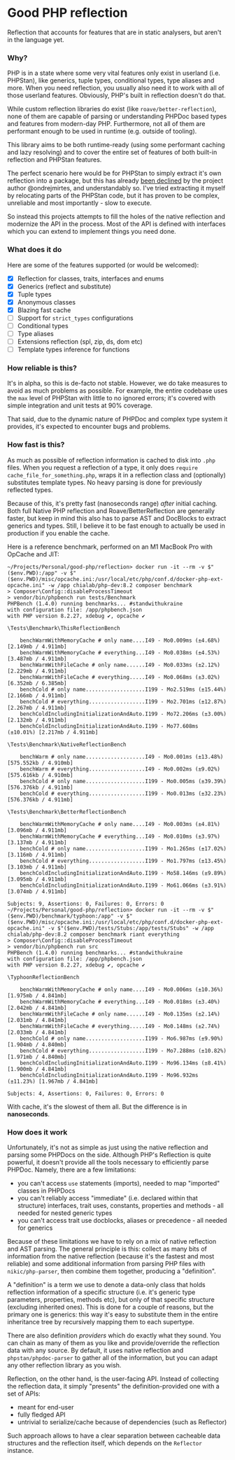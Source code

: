 # Good PHP reflection

Reflection that accounts for features that are in static analysers, but aren't in the language yet.

### Why?

PHP is in a state where some very vital features only exist in userland (i.e. PHPStan),
like generics, tuple types, conditional types, type aliases and more. When you need 
reflection, you usually also need it to work with all of those userland features. Obviously,
PHP's built in reflection doesn't do that.

While custom reflection libraries do exist (like `roave/better-reflection`), none
of them are capable of parsing or understanding PHPDoc based types and features
from modern-day PHP. Furthermore, not all of them are performant enough to be used
in runtime (e.g. outside of tooling).

This library aims to be both runtime-ready (using some performant caching and lazy resolving)
and to cover the entire set of features of both built-in reflection and PHPStan features.

The perfect scenario here would be for PHPStan to simply extract it's own reflection
into a package, but this has already [been declined](https://github.com/phpstan/phpstan/discussions/4646) 
by the project author @ondrejmirtes, and understandably so. I've tried extracting it
myself by relocating parts of the PHPStan code, but it has proven to be complex,
unreliable and most importantly - slow to execute. 

So instead this projects attempts to fill the holes of the native reflection and modernize
the API in the process. Most of the API is defined with interfaces which you can extend
to implement things you need done.

### What does it do

Here are some of the features supported (or would be welcomed):

- [X] Reflection for classes, traits, interfaces and enums
- [x] Generics (reflect and substitute)
- [x] Tuple types
- [x] Anonymous classes
- [x] Blazing fast cache
- [ ] Support for `strict_types` configurations
- [ ] Conditional types
- [ ] Type aliases
- [ ] Extensions reflection (spl, zip, ds, dom etc)
- [ ] Template types inference for functions

### How reliable is this?

It's in alpha, so this is de-facto not stable. However, we do take measures to avoid
as much problems as possible. For example, the entire codebase uses the `max` level
of PHPStan with little to no ignored errors; it's covered with simple integration
and unit tests at 90% coverage.

That said, due to the dynamic nature of PHPDoc and complex type system it provides,
it's expected to encounter bugs and problems.

### How fast is this?

As much as possible of reflection information is cached to disk into `.php` files. When
you request a reflection of a type, it only does `require cache_file_for_something.php`,
wraps it in a reflection class and (optionally) substitutes template types. No
heavy parsing is done for previously reflected types.

Because of this, it's pretty fast (nanoseconds range) *after* initial caching. Both
full Native PHP reflection and Roave/BetterReflection are generally faster, but keep in 
mind this also has to parse AST and DocBlocks to extract generics and types. Still,
I believe it to be fast enough to actually be used in production if you enable the cache.

Here is a reference benchmark, performed on an M1 MacBook Pro with OpCache and JIT:

```
~/Projects/Personal/good-php/reflection> docker run -it --rm -v $"($env.PWD):/app" -v $"($env.PWD)/misc/opcache.ini:/usr/local/etc/php/conf.d/docker-php-ext-opcache.ini" -w /app chialab/php-dev:8.2 composer benchmark 
> Composer\Config::disableProcessTimeout
> vendor/bin/phpbench run tests/Benchmark
PHPBench (1.4.0) running benchmarks... #standwithukraine
with configuration file: /app/phpbench.json
with PHP version 8.2.27, xdebug ✔, opcache ✔

\Tests\Benchmark\ThisReflectionBench

    benchWarmWithMemoryCache # only name....I49 - Mo0.009ms (±4.68%) [2.149mb / 4.911mb]
    benchWarmWithMemoryCache # everything...I49 - Mo0.038ms (±4.53%) [3.487mb / 4.911mb]
    benchWarmWithFileCache # only name......I49 - Mo0.033ms (±2.12%) [2.229mb / 4.911mb]
    benchWarmWithFileCache # everything.....I49 - Mo0.068ms (±3.02%) [6.352mb / 6.385mb]
    benchCold # only name...................I199 - Mo2.519ms (±15.44%) [2.166mb / 4.911mb]
    benchCold # everything..................I199 - Mo2.701ms (±12.87%) [2.267mb / 4.911mb]
    benchColdIncludingInitializationAndAuto.I199 - Mo72.206ms (±3.00%) [2.132mb / 4.911mb]
    benchColdIncludingInitializationAndAuto.I199 - Mo77.608ms (±10.01%) [2.217mb / 4.911mb]

\Tests\Benchmark\NativeReflectionBench

    benchWarm # only name...................I49 - Mo0.001ms (±13.48%) [575.552kb / 4.910mb]
    benchWarm # everything..................I49 - Mo0.002ms (±9.02%) [575.616kb / 4.910mb]
    benchCold # only name...................I199 - Mo0.005ms (±39.39%) [576.376kb / 4.911mb]
    benchCold # everything..................I199 - Mo0.013ms (±32.23%) [576.376kb / 4.911mb]

\Tests\Benchmark\BetterReflectionBench

    benchWarmWithMemoryCache # only name....I49 - Mo0.003ms (±4.81%) [3.096mb / 4.911mb]
    benchWarmWithMemoryCache # everything...I49 - Mo0.010ms (±3.97%) [3.137mb / 4.911mb]
    benchCold # only name...................I199 - Mo1.265ms (±17.02%) [3.116mb / 4.911mb]
    benchCold # everything..................I199 - Mo1.797ms (±13.45%) [3.103mb / 4.911mb]
    benchColdIncludingInitializationAndAuto.I199 - Mo58.146ms (±9.89%) [3.095mb / 4.911mb]
    benchColdIncludingInitializationAndAuto.I199 - Mo61.066ms (±3.91%) [3.074mb / 4.911mb]

Subjects: 9, Assertions: 0, Failures: 0, Errors: 0
~/Projects/Personal/good-php/reflection> docker run -it --rm -v $"($env.PWD)/benchmark/typhoon:/app" -v $"($env.PWD)/misc/opcache.ini:/usr/local/etc/php/conf.d/docker-php-ext-opcache.ini" -v $"($env.PWD)/tests/Stubs:/app/tests/Stubs" -w /app chialab/php-dev:8.2 composer benchmark riant everything 
> Composer\Config::disableProcessTimeout
> vendor/bin/phpbench run src
PHPBench (1.4.0) running benchmarks... #standwithukraine
with configuration file: /app/phpbench.json
with PHP version 8.2.27, xdebug ✔, opcache ✔

\TyphoonReflectionBench

    benchWarmWithMemoryCache # only name....I49 - Mo0.006ms (±10.36%) [1.975mb / 4.841mb]
    benchWarmWithMemoryCache # everything...I49 - Mo0.018ms (±3.40%) [2.042mb / 4.841mb]
    benchWarmWithFileCache # only name......I49 - Mo0.135ms (±2.14%) [2.031mb / 4.841mb]
    benchWarmWithFileCache # everything.....I49 - Mo0.148ms (±2.74%) [2.033mb / 4.841mb]
    benchCold # only name...................I199 - Mo6.987ms (±9.90%) [1.904mb / 4.840mb]
    benchCold # everything..................I199 - Mo7.288ms (±10.82%) [1.971mb / 4.840mb]
    benchColdIncludingInitializationAndAuto.I199 - Mo96.134ms (±8.41%) [1.900mb / 4.841mb]
    benchColdIncludingInitializationAndAuto.I199 - Mo96.932ms (±11.23%) [1.967mb / 4.841mb]

Subjects: 4, Assertions: 0, Failures: 0, Errors: 0
```

With cache, it's the slowest of them all. But the difference is in __nanoseconds__.

### How does it work

Unfortunately, it's not as simple as just using the native reflection and parsing some
PHPDocs on the side. Although PHP's Reflection is quite powerful, it doesn't provide all
the tools necessary to efficiently parse PHPDoc. Namely, there are a few limitations:
  - you can't access `use` statements (imports), needed to map "imported" classes in PHPDocs
  - you can't reliably access "immediate" (i.e. declared within that structure) interfaces, 
trait uses, constants, properties and methods - all needed for nested generic types
  - you can't access trait use docblocks, aliases or precedence - all needed for generics

Because of these limitations we have to rely on a mix of native reflection and AST parsing.
The general principle is this: collect as many bits of information from the native reflection
(because it's the fastest and most reliable) and some additional information from parsing
PHP files with `nikic/php-parser`, then combine them together, producing a "definition".

A "definition" is a term we use to denote a data-only class that holds reflection information
of a specific structure (i.e. it's generic type parameters, properties, methods etc), but
only of that specific structure (excluding inherited ones). This is done for a couple of reasons,
but the primary one is generics: this way it's easy to substitute them in the entire
inheritance tree by recursively mapping them to each supertype.

There are also definition *providers* which do exactly what they sound. You can chain as
many of them as you like and provide/override the reflection data with any source. By
default, it uses native reflection and `phpstan/phpdoc-parser` to gather all of the
information, but you can adapt any other reflection library as you wish.

Reflection, on the other hand, is the user-facing API. Instead of collecting the reflection data,
it simply "presents" the definition-provided one with a set of APIs:
  - meant for end-user
  - fully fledged API
  - untrivial to serialize/cache because of dependencies (such as Reflector)

Such approach allows to have a clear separation between cacheable data structures and
the reflection itself, which depends on the `Reflector` instance. 
